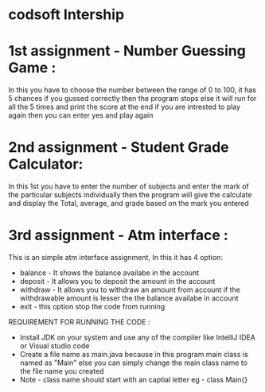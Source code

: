# codsoft Intership

# 1st assignment - Number Guessing Game :
In this you have to choose the number between the range of 0 to 100, it has 5 chances if you gussed correctly then the program stops else it will run for all the 5 times and print the score at the end if you are intrested to play again then you can enter yes and play again 

# 2nd assignment - Student Grade Calculator:
In this 1st you have to enter the number of subjects and enter the mark of the particular subjects individually then the program will give the calculate and display the Total, average, and grade based on the mark you entered

# 3rd assignment - Atm interface :
This is an simple atm interface assignment, In this  it has 4 option:
* balance - It shows the balance availabe in the account
* deposit - It allows you to deposit the amount in the account
* withdraw - It allows you to withdraw an amount from account if the withdrawable amount is lesser the the balance availabe in account
* exit - this option stop the code from running 


REQUIREMENT FOR RUNNING THE CODE :
* Install JDK on your system and use any of the compiler like IntelliJ IDEA or Visual studio code 
* Create a file name as main.java because in this program main class is named as "Main" else you can simply change the main class name to the file name you created 
* Note - class name should start with an captial letter eg - class Main{}
